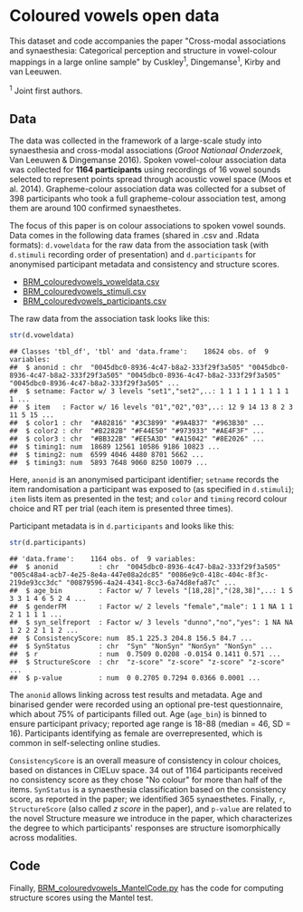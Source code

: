 Coloured vowels open data
================

This dataset and code accompanies the paper "Cross-modal associations and synaesthesia: Categorical perception and structure in vowel-colour mappings in a large online sample" by Cuskley<sup>1</sup>, Dingemanse<sup>1</sup>, Kirby and van Leeuwen.

<sup>1</sup> Joint first authors.

Data
----

The data was collected in the framework of a large-scale study into synaesthesia and cross-modal associations (*Groot Nationaal Onderzoek*, Van Leeuwen & Dingemanse 2016). Spoken vowel-colour association data was collected for **1164 participants** using recordings of 16 vowel sounds selected to represent points spread through acoustic vowel space (Moos et al. 2014). Grapheme-colour association data was collected for a subset of 398 participants who took a full grapheme-colour association test, among them are around 100 confirmed synaesthetes.

The focus of this paper is on colour associations to spoken vowel sounds. Data comes in the following data frames (shared in .csv and .Rdata formats): `d.voweldata` for the raw data from the association task (with `d.stimuli` recording order of presentation) and `d.participants` for anonymised participant metadata and consistency and structure scores.

-   [BRM\_colouredvowels\_voweldata.csv](/BRM_colouredvowels_voweldata.csv)
-   [BRM\_colouredvowels\_stimuli.csv](/BRM_colouredvowels_stimuli.csv)
-   [BRM\_colouredvowels\_participants.csv](/BRM_colouredvowels_participants.csv)

The raw data from the association task looks like this:

``` r
str(d.voweldata)
```

    ## Classes 'tbl_df', 'tbl' and 'data.frame':    18624 obs. of  9 variables:
    ##  $ anonid : chr  "0045dbc0-8936-4c47-b8a2-333f29f3a505" "0045dbc0-8936-4c47-b8a2-333f29f3a505" "0045dbc0-8936-4c47-b8a2-333f29f3a505" "0045dbc0-8936-4c47-b8a2-333f29f3a505" ...
    ##  $ setname: Factor w/ 3 levels "set1","set2",..: 1 1 1 1 1 1 1 1 1 1 ...
    ##  $ item   : Factor w/ 16 levels "01","02","03",..: 12 9 14 13 8 2 3 11 5 15 ...
    ##  $ color1 : chr  "#A82816" "#3C3899" "#9A4B37" "#963B30" ...
    ##  $ color2 : chr  "#B2282B" "#F44E50" "#973933" "#AE4F3F" ...
    ##  $ color3 : chr  "#BB322B" "#EE5A3D" "#A15042" "#8E2026" ...
    ##  $ timing1: num  18689 12561 10586 9186 10823 ...
    ##  $ timing2: num  6599 4046 4480 8701 5662 ...
    ##  $ timing3: num  5893 7648 9060 8250 10079 ...

Here, `anonid` is an anonymised participant identifier; `setname` records the item randomisation a participant was exposed to (as specified in `d.stimuli`); `item` lists item as presented in the test; and `color` and `timing` record colour choice and RT per trial (each item is presented three times).

Participant metadata is in `d.participants` and looks like this:

``` r
str(d.participants)
```

    ## 'data.frame':    1164 obs. of  9 variables:
    ##  $ anonid          : chr  "0045dbc0-8936-4c47-b8a2-333f29f3a505" "005c48a4-acb7-4e25-8e4a-447e08a2dc85" "0086e9c0-418c-404c-8f3c-219de93cc3dc" "00879596-4a24-4341-8cc3-6a74d8efa87c" ...
    ##  $ age_bin         : Factor w/ 7 levels "[18,28]","(28,38]",..: 1 5 3 3 1 4 6 5 2 4 ...
    ##  $ genderFM        : Factor w/ 2 levels "female","male": 1 1 NA 1 1 2 1 1 1 1 ...
    ##  $ syn_selfreport  : Factor w/ 3 levels "dunno","no","yes": 1 NA NA 1 2 2 2 1 1 2 ...
    ##  $ ConsistencyScore: num  85.1 225.3 204.8 156.5 84.7 ...
    ##  $ SynStatus       : chr  "Syn" "NonSyn" "NonSyn" "NonSyn" ...
    ##  $ r               : num  0.7509 0.0208 -0.0154 0.1411 0.571 ...
    ##  $ StructureScore  : chr  "z-score" "z-score" "z-score" "z-score" ...
    ##  $ p-value         : num  0 0.2705 0.7294 0.0366 0.0001 ...

The `anonid` allows linking across test results and metadata. Age and binarised gender were recorded using an optional pre-test questionnaire, which about 75% of participants filled out. Age (`age_bin`) is binned to ensure participant privacy; reported age range is 18-88 (median = 46, SD = 16). Participants identifying as female are overrepresented, which is common in self-selecting online studies.

`ConsistencyScore` is an overall measure of consistency in colour choices, based on distances in CIELuv space. 34 out of 1164 participants received no consistency score as they chose "No colour" for more than half of the items. `SynStatus` is a synaesthesia classification based on the consistency score, as reported in the paper; we identified 365 synaesthetes. Finally, `r`, `StructureScore` (also called *z score* in the paper), and `p-value` are related to the novel Structure measure we introduce in the paper, which characterizes the degree to which participants' responses are structure isomorphically across modalities.

Code
----

Finally, [BRM\_colouredvowels\_MantelCode.py](/BRM_colouredvowels_MantelCode.py) has the code for computing structure scores using the Mantel test.

